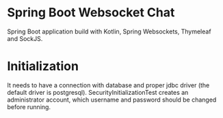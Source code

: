 # Spring Boot Websocket Chat

Spring Boot application build with Kotlin, Spring Websockets, Thymeleaf and SockJS.
# Initialization
It needs to have a connection with database and proper jdbc driver (the default driver is postgresql).
SecurityInitializationTest creates an administrator account, which username and password should be changed before running.